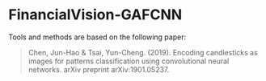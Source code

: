 # FinancialVision-GAFCNN
Tools and methods are based on the following paper:
> Chen, Jun-Hao & Tsai, Yun-Cheng. (2019). Encoding candlesticks as images for patterns classification using convolutional neural networks. arXiv preprint arXiv:1901.05237.

